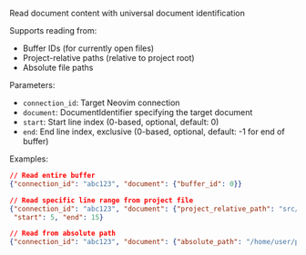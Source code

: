 Read document content with universal document identification

Supports reading from:

- Buffer IDs (for currently open files)
- Project-relative paths (relative to project root)
- Absolute file paths

Parameters:

- `connection_id`: Target Neovim connection
- `document`: DocumentIdentifier specifying the target document
- `start`: Start line index (0-based, optional, default: 0)
- `end`: End line index, exclusive (0-based, optional, default: -1 for end of buffer)

Examples:

```json
// Read entire buffer
{"connection_id": "abc123", "document": {"buffer_id": 0}}

// Read specific line range from project file
{"connection_id": "abc123", "document": {"project_relative_path": "src/main.rs"},
 "start": 5, "end": 15}

// Read from absolute path
{"connection_id": "abc123", "document": {"absolute_path": "/home/user/project/src/main.rs"}}
```
